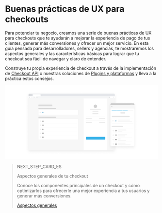 # Buenas prácticas de UX para checkouts

Para potenciar tu negocio, creamos una serie de buenas prácticas de UX para checkouts que te ayudarán a mejorar la experiencia de pago de tus clientes, generar más conversiones y ofrecer un mejor servicio. En esta guía pensada para desarrolladores, sellers y agencias, te mostraremos los aspectos generales y las características básicas para lograr que tu checkout sea fácil de navegar y claro de entender.

Construye tu propia experiencia de checkout a través de la implementación de [Checkout API](https://www.mercadopago[FAKER][URL][DOMAIN]/developers/es/guides/online-payments/checkout-api/introduction) o nuestras soluciones de [Plugins y plataformas](https://www.mercadopago[FAKER][URL][DOMAIN]/developers/es/guides/plugins) y lleva a la práctica estos consejos.

![es Introduccion Buenas practicas](/images/best-practices-guide/es-introduccion-buenaspracticas.png)


> NEXT_STEP_CARD_ES
>
> Aspectos generales de tu checkout
>
> Conoce los componentes principales de un checkout y cómo optimizarlos para ofrecerle una mejor experiencia a tus usuarios y generar más conversiones.
>
> [Aspectos generales](https://www.mercadopago[FAKER][URL][DOMAIN]/developers/es/guides/resources/best-practices-guide/general-aspects)